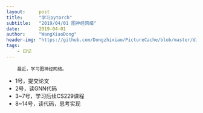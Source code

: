 ```yaml
---
layout:     post
title:      "学习pytorch"
subtitle:   "2019/04/01 图神经网络"
date:       2019-04-01
author:     "WangXiaoDong"
header-img: "https://github.com/Dongzhixiao/PictureCache/blob/master/diaryPic/20190401.jpg?raw=true"
tags:
    - 日记
---
```



```
    最近，学习图神经网络。
```

- 1号，提交论文
- 2号，读GNN代码
- 3~7号，学习后续CS229课程
- 8~14号，读代码，思考实现